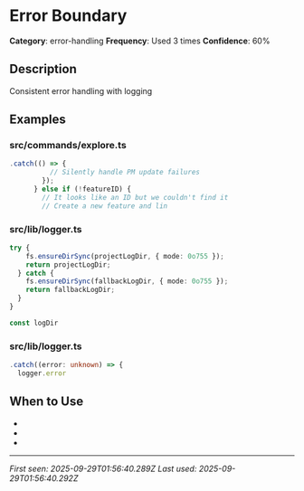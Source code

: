 # Error Boundary

**Category**: error-handling
**Frequency**: Used 3 times
**Confidence**: 60%

## Description
Consistent error handling with logging

## Examples

### src/commands/explore.ts
```typescript
.catch(() => {
          // Silently handle PM update failures
        });
      } else if (!featureID) {
        // It looks like an ID but we couldn't find it
        // Create a new feature and lin
```


### src/lib/logger.ts
```typescript
try {
    fs.ensureDirSync(projectLogDir, { mode: 0o755 });
    return projectLogDir;
  } catch {
    fs.ensureDirSync(fallbackLogDir, { mode: 0o755 });
    return fallbackLogDir;
  }
}

const logDir 
```


### src/lib/logger.ts
```typescript
.catch((error: unknown) => {
  logger.error
```


## When to Use
- 
- 
- 

---
*First seen: 2025-09-29T01:56:40.289Z*
*Last used: 2025-09-29T01:56:40.292Z*
